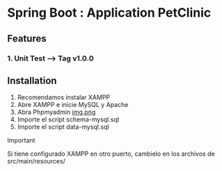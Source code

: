 # Spring Boot : Application PetClinic

## Features

### 1.  Unit Test  --> Tag v1.0.0

## Installation

1. Recomendamos instalar XAMPP
2. Abre XAMPP e inicie MySQL y Apache
3. Abra Phpmyadmin [img.png](img.png)
4. Importe el script schema-mysql.sql
5. Importe el script data-mysql.sql

> [!IMPORTANT]  
> Si tiene configurado XAMPP en otro puerto, cambielo en los archivos de src/main/resources/